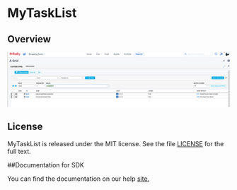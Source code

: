 MyTaskList
=========================

## Overview

![alt text](https://github.com/nikantonelli/mytasklist/blob/master/images/image1.png)

## License

MyTaskList is released under the MIT license.  See the file [LICENSE](./LICENSE) for the full text.

##Documentation for SDK

You can find the documentation on our help [site.](https://help.rallydev.com/apps/2.1/doc/)
